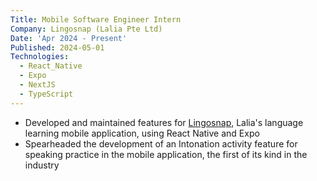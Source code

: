 ```yaml
---
Title: Mobile Software Engineer Intern
Company: Lingosnap (Lalia Pte Ltd)
Date: 'Apr 2024 - Present'
Published: 2024-05-01
Technologies:
  - React_Native
  - Expo
  - NextJS
  - TypeScript
---
```


- Developed and maintained features for [Lingosnap](https://apps.apple.com/us/app/lingosnap-languages-photos/id6467396888), Lalia's language learning mobile application, using React Native and Expo
- Spearheaded the development of an Intonation activity feature for speaking practice in the mobile application, the first of its kind in the industry
